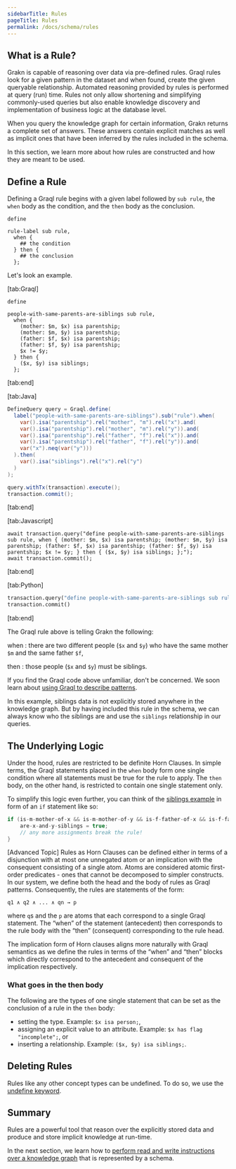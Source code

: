 ```yaml
---
sidebarTitle: Rules
pageTitle: Rules
permalink: /docs/schema/rules
---
```


## What is a Rule?
Grakn is capable of reasoning over data via pre-defined rules. Graql rules look for a given pattern in the dataset and when found, create the given queryable relationship. Automated reasoning provided by rules is performed at query (run) time. Rules not only allow shortening and simplifying commonly-used queries but also enable knowledge discovery and implementation of business logic at the database level.

When you query the knowledge graph for certain information, Grakn returns a complete set of answers. These answers contain explicit matches as well as implicit ones that have been inferred by the rules included in the schema.

In this section, we learn more about how rules are constructed and how they are meant to be used.

## Define a Rule
Defining a Graql rule begins with a given label followed by `sub rule`, the `when` body as the condition, and the `then` body as the conclusion.

```graql
define

rule-label sub rule,
  when {
    ## the condition
  } then {
    ## the conclusion
  };
```

Let's look an example.

<div class="tabs dark">

[tab:Graql]
```graql
define

people-with-same-parents-are-siblings sub rule,
  when {
    (mother: $m, $x) isa parentship;
    (mother: $m, $y) isa parentship;
    (father: $f, $x) isa parentship;
    (father: $f, $y) isa parentship;
    $x != $y;
  } then {
    ($x, $y) isa siblings;
  };
```
[tab:end]

[tab:Java]
```java
DefineQuery query = Graql.define(
  label("people-with-same-parents-are-siblings").sub("rule").when(
    var().isa("parentship").rel("mother", "m").rel("x").and(
    var().isa("parentship").rel("mother", "m").rel("y")).and(
    var().isa("parentship").rel("father", "f").rel("x")).and(
    var().isa("parentship").rel("father", "f").rel("y")).and(
    var("x").neq(var("y")))
  ).then(
    var().isa("siblings").rel("x").rel("y")
  )
);

query.withTx(transaction).execute();
transaction.commit();
```
<!-- 1.5 transaction.execute(query.toString()); -->
[tab:end]

[tab:Javascript]
```nodejs
await transaction.query("define people-with-same-parents-are-siblings sub rule, when { (mother: $m, $x) isa parentship; (mother: $m, $y) isa parentship; (father: $f, $x) isa parentship; (father: $f, $y) isa parentship; $x != $y; } then { ($x, $y) isa siblings; };");
await transaction.commit();
```
[tab:end]

[tab:Python]
```python
transaction.query("define people-with-same-parents-are-siblings sub rule, when { (mother: $m, $x) isa parentship; (mother: $m, $y) isa parentship; (father: $f, $x) isa parentship; (father: $f, $y) isa parentship; $x != $y; } then { ($x, $y) isa siblings; };")
transaction.commit()
```
[tab:end]
</div>

The Graql rule above is telling Grakn the following:

when
: there are two different people (`$x` and `$y`) who have the same mother `$m` and the same father `$f`,

then
: those people (`$x` and `$y`) must be siblings.

If you find the Graql code above unfamiliar, don't be concerned. We soon learn about [using Graql to describe patterns](/docs/query/match-clause).

In this example, siblings data is not explicitly stored anywhere in the knowledge graph. But by having included this rule in the schema, we can always know who the siblings are and use the `siblings` relationship in our queries.

<!-- This is a basic example of how Graql rules can be useful. In a dedicated section, we learn about rules by looking at more examples of [rule-based automated reasoning](...). -->

## The Underlying Logic
Under the hood, rules are restricted to be definite Horn Clauses. In simple terms, the Graql statements placed in the `when` body form one single condition where all statements must be true for the rule to apply. The `then` body, on the other hand, is restricted to contain one single statement only.

To simplify this logic even further, you can think of the [siblings example](#define-a-rule) in form of an `if` statement like so:

```java
if (is-m-mother-of-x && is-m-mother-of-y && is-f-father-of-x && is-f-father-of-y && is-x-different-to-y) {
    are-x-and-y-siblings = true;
    // any more assignments break the rule!
}
```

<div class="note">
[Advanced Topic]
Rules as Horn Clauses can be defined either in terms of a disjunction with at most one unnegated atom or an implication with the consequent consisting of a single atom. Atoms are considered atomic first-order predicates - ones that cannot be decomposed to simpler constructs.
In our system, we define both the head and the body of rules as Graql patterns. Consequently, the rules are statements of the form:

```
q1 ∧ q2 ∧ ... ∧ qn → p
```

where `q`s and the `p` are atoms that each correspond to a single Graql statement. The “when” of the statement (antecedent) then corresponds to the rule body with the “then” (consequent) corresponding to the rule head.

The implication form of Horn clauses aligns more naturally with Graql semantics as we define the rules in terms of the “when” and “then” blocks which directly correspond to the antecedent and consequent of the implication respectively.
</div>

### What goes in the then body
The following are the types of one single statement that can be set as the conclusion of a rule in the `then` body:
- setting the type. Example: `$x isa person;`,
- assigning an explicit value to an attribute. Example: `$x has flag "incomplete";`, or
- inserting a relationship. Example: `($x, $y) isa siblings;`.

## Deleting Rules
Rules like any other concept types can be undefined. To do so, we use the [undefine keyword](/docs/schema/concepts#undefine).

## Summary
Rules are a powerful tool that reason over the explicitly stored data and produce and store implicit knowledge at run-time.

In the next section, we learn how to [perform read and write instructions over a knowledge graph](/docs/query/overview) that is represented by a schema.